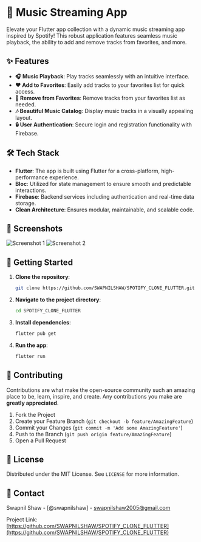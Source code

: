 # 🎵 Music Streaming App

Elevate your Flutter app collection with a dynamic music streaming app inspired by Spotify! This robust application features seamless music playback, the ability to add and remove tracks from favorites, and more.


## ✨ Features

- **🎧 Music Playback**: Play tracks seamlessly with an intuitive interface.
- **❤️ Add to Favorites**: Easily add tracks to your favorites list for quick access.
- **🚫 Remove from Favorites**: Remove tracks from your favorites list as needed.
- **🎶 Beautiful Music Catalog**: Display music tracks in a visually appealing layout.
- **🔒 User Authentication**: Secure login and registration functionality with Firebase.

## 🛠️ Tech Stack

- **Flutter**: The app is built using Flutter for a cross-platform, high-performance experience.
- **Bloc**: Utilized for state management to ensure smooth and predictable interactions.
- **Firebase**: Backend services including authentication and real-time data storage.
- **Clean Architecture**: Ensures modular, maintainable, and scalable code.

## 📸 Screenshots

<!-- Add screenshots of the app here -->
![Screenshot 1](https://example.com/screenshot1.png)
![Screenshot 2](https://example.com/screenshot2.png)

## 🚀 Getting Started

1. **Clone the repository**:
    ```sh
    git clone https://github.com/SWAPNILSHAW/SPOTIFY_CLONE_FLUTTER.git
    ```
2. **Navigate to the project directory**:
    ```sh
    cd SPOTIFY_CLONE_FLUTTER
    ```
3. **Install dependencies**:
    ```sh
    flutter pub get
    ```
4. **Run the app**:
    ```sh
    flutter run
    ```

## 👥 Contributing

Contributions are what make the open-source community such an amazing place to be, learn, inspire, and create. Any contributions you make are **greatly appreciated**.

1. Fork the Project
2. Create your Feature Branch (`git checkout -b feature/AmazingFeature`)
3. Commit your Changes (`git commit -m 'Add some AmazingFeature'`)
4. Push to the Branch (`git push origin feature/AmazingFeature`)
5. Open a Pull Request

## 📄 License

Distributed under the MIT License. See `LICENSE` for more information.

## 📧 Contact

Swapnil Shaw - [@swapnilshaw] - swapnilshaw2005@gmail.com

Project Link: [https://github.com/SWAPNILSHAW/SPOTIFY_CLONE_FLUTTER](https://github.com/SWAPNILSHAW/SPOTIFY_CLONE_FLUTTER)
